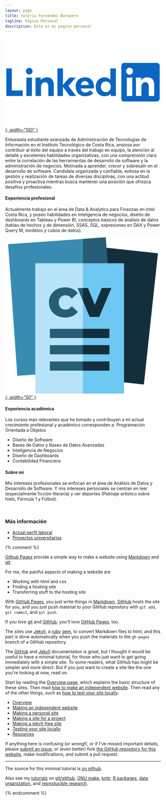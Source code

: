 ```yaml
---
layout: page
title: Valeria Fernández Barquero
tagline: Página Personal
description: Esta es mi pagina personal
---
```


[![Linkedin](assets/Linkedin-Logo.png){: width="100" }](https://www.linkedin.com/in/valeria-fern%C3%A1ndez-barquero-286271273)

Entusiasta estudiante avanzada de Administración de Tecnologías de Información en el Instituto Tecnológico de Costa Rica, ansiosa por contribuir al éxito del equipo a través del trabajo en equipo, la atención al detalle y excelentes habilidades organizativas, con una comprensión clara entre la correlación de las herramientas de desarrollo de software y la administración de negocios. Motivada a  aprender, crecer y sobresalir en el desarrollo de software. Candidata organizada y confiable, exitosa en la gestión y realización de tareas de diversas disciplinas, con una actitud positiva y proactiva mientras busca mantener una posición que ofrezca desafíos profesionales.

#### Experiencia profesional

Actualmente trabajo en el área de Data & Analytics para Finanzas en Intel Costa Rica, y poseo habilidades en inteligencia de negocios, diseño de dashboards en Tableau y Power BI, conceptos básicos de ánalisis de datos (tablas de hechos y de dimensión, SSAS, SQL, expresiones en DAX y Power Query M, modelos y cubos de datos).

[![CV](assets/cvlogo.png){: width="50" }](https://drive.google.com/file/d/1Qc25FxFcskg513M_iUKnDqTG_Pbx8flF/view?usp=sharing)

#### Experiencia académica

Los cursos más relevantes que he tomado y contribuyen a mi actual crecimiento profesional y académico corresponden a:
Programación Orientada a Objetos
- Diseño de Software
- Bases de Datos y Bases de Datos Avanzadas
- Inteligencia de Negocios
- Diseño de Dashboards
- Contabilidad Financiera

#### Sobre mí

Mis intereses profesionales se enfocan en el área de Análisis de Datos y Desarrollo de Software. Y mis intereses personales se centran en leer (especialmente ficción literaria) y ver deportes (Patinaje artístico sobre hielo, Fórmula 1 y Fútbol). 

&nbsp;
### Más información

- [Actual perfil laboral](pages/experiencia_laboral.md)
- [Proyectos universitarios](pages/proyectos_universitarios.md)


{% comment %}

[Github Pages](https://pages.github.com) provide a simple way to make a
website using
[Markdown](https://daringfireball.net/projects/markdown/) and
[git](https://git-scm.com).

For me, the painful aspects of making a website are

- Working with html and css
- Finding a hosting site
- Transferring stuff to the hosting site

With [GitHub Pages](https://pages.github.com), you just write things in
[Markdown](https://daringfireball.net/projects/markdown/),
[GitHub](https://github.com) hosts the site for you, and you just push
material to your GitHub repository with `git add`, `git commit`, and
`git push`.

If you love [git](https://git-scm.com/) and
[GitHub](https://github.com), you'll love
[GitHub Pages](https://pages.github.com), too.

The sites use [Jekyll](https://jekyllrb.com/), a
[ruby](https://www.ruby-lang.org/en/) [gem](https://rubygems.org/), to
convert Markdown files to html, and this part is done
automatically when you push the materials to the `gh-pages` branch
of a GitHub repository.

The [GitHub](https://pages.github.com) and
[Jekyll](https://jekyllrb.com) documentation is great, but I thought it
would be useful to have a minimal tutorial, for those who just want to
get going immediately with a simple site. To some readers, what GitHub
has might be simpler and more direct.  But if you just want to create
a site like the one you're looking at now, read on.

Start by reading the [Overview page](pages/overview.html), which
explains the basic structure of these sites. Then read
[how to make an independent website](pages/independent_site.html). Then
read any of the other things, such as
[how to test your site locally](pages/local_test.html).

- [Overview](pages/overview.html)
- [Making an independent website](pages/independent_site.html)
- [Making a personal site](pages/user_site.html)
- [Making a site for a project](pages/project_site.html)
- [Making a jekyll-free site](pages/nojekyll.html)
- [Testing your site locally](pages/local_test.html)
- [Resources](pages/resources.html)

If anything here is confusing (or _wrong_!), or if I've missed
important details, please
[submit an issue](https://github.com/kbroman/simple_site/issues), or (even
better) fork [the GitHub repository for this website](https://github.com/kbroman/simple_site),
make modifications, and submit a pull request.

---

The source for this minimal tutorial is [on github](https://github.com/kbroman/simple_site).

Also see my [tutorials](https://kbroman.org/tutorials) on
[git/github](https://kbroman.org/github_tutorial),
[GNU make](https://kbroman.org/minimal_make),
[knitr](https://kbroman.org/knitr_knutshell),
[R packages](https://kbroman.org/pkg_primer),
[data organization](https://kbroman.org/dataorg),
and [reproducible research](https://kbroman.org/steps2rr).

{% endcomment %}